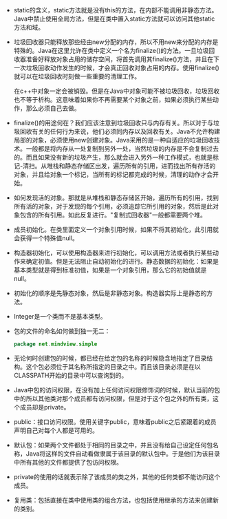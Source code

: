 * static的含义，static方法就是没有this的方法，在内部不能调用非静态方法。Java中禁止使用全局方法，但是在类中置入static方法就可以访问其他static方法和域。

* 垃圾回收器只能释放那些经由new分配的内存，所以不用new来分配的内存是特殊的。Java在这里允许在类中定义一个名为finalize()的方法。一旦垃圾回收器准备好释放对象占用的储存空间，将首先调用其finalize()方法，并且在下一次垃圾回收动作发生的时候，才会真正回收对象占用的内存。使用finalize()就可以在垃圾回收时刻做一些重要的清理工作。

  在c++中对象一定会被销毁。但是在Java中对象可能不被垃圾回收，垃圾回收也不等于析构。这意味着如果你不再需要某个对象之前，如果必须执行某些动作，那么必须自己去做。



* finalize()的用途何在？我们应该注意到垃圾回收只与内存有关。所以对于与垃圾回收有关的任何行为来说，他们必须同内存以及回收有关。Java不允许构建局部的对象，必须使用new创建对象。Java采用的是一种自适应的垃圾回收技术。一般都是将内存从一处复制到另外一处，当然垃圾的内存是不会复制过去的。而且如果没有新的垃圾产生，那么就会进入另外一种工作模式，也就是标记-清扫。从堆栈和静态存储区出发，遍历所有的引用，进而找出所有存活的对象，并且给对象一个标记，当所有的标记都完成的时候，清理的动作才会开始。

* 如何发现活的对象。那就是从堆栈和静态存储区开始，遍历所有的引用，找到所有活的对象，对于发现的每个引用，必须追踪它所引用的对象，然后是此对象包含的所有引用。如此反复进行。"复制式回收器"一般都需要两个堆。

* 成员初始化。在类里面定义一个对象引用时候，如果不将其初始化，此引用就会获得一个特殊值null。

* 构造器初始化，可以使用构造器来进行初始化，可以调用方法或者执行某些动作来确定初值。但是无法阻止自动初始化的进行。静态数据的初始化：如果是基本类型就是得到标准初值，如果是一个对象引用，那么它的初始值就是null。

* 初始化的顺序是先静态对象，然后是非静态对象。构造器实际上是静态的方法。

* Integer是一个类而不是基本类型。

* 包的文件的命名如何做到独一无二：

  ```java
  package net.mindview.simple
  ```

* 无论何时创建包的时候，都已经在给定包的名称的时候隐含地指定了目录结构。这个包必须位于其名称所指定的目录之中。而且该目录必须是在以CLASSPATH开始的目录中可以查询到的。

* Java中包的访问权限，在没有加上任何访问权限修饰词的时候，默认当前的包中的所以其他类对那个成员都有访问权限，但是对于这个包之外的所有类，这个成员却是private。

* public：接口访问权限。使用关键字public，意味着public之后紧跟着的成员声明自己对每个人都是可用的。

* 默认包：如果两个文件都处于相同的目录之中，并且没有给自己设定任何包名称，Java将这样的文件自动看做隶属于该目录的默认包中。于是他们为该目录中所有其他的文件都提供了包访问权限。

* private的使用的话就表示除了该成员的类之外，其他的任何类都不能访问这个成员。

* 复用类：包括直接在类中使用类的组合方法，也包括使用继承的方法来创建新的类别。
